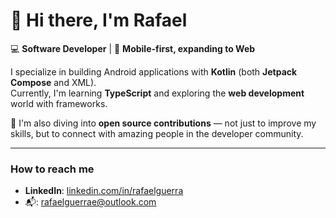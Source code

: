 # 👋 Hi there, I'm **Rafael**

💻 **Software Developer** | 📱 **Mobile-first, expanding to Web**

I specialize in building Android applications with **Kotlin** (both **Jetpack Compose** and XML).  
Currently, I'm learning **TypeScript** and exploring the **web development** world with frameworks.

🚀 I'm also diving into **open source contributions** — not just to improve my skills, but to connect with amazing people in the developer community.

---

### How to reach me
- **LinkedIn**: [linkedin.com/in/rafaelguerra](https://www.linkedin.com/in/rafaelguerra/)  
- 📬: [rafaelguerrae@outlook.com](mailto:rafaelguerrae@outlook.com)

